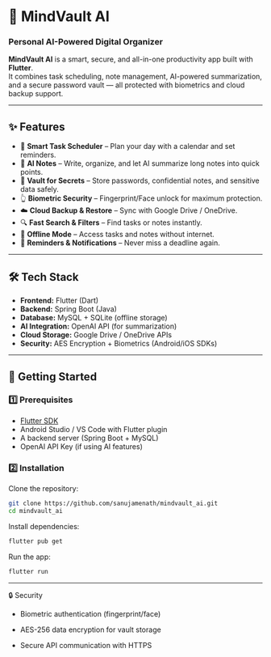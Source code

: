 # 🧠 MindVault AI  
### Personal AI-Powered Digital Organizer  

**MindVault AI** is a smart, secure, and all-in-one productivity app built with **Flutter**.  
It combines task scheduling, note management, AI-powered summarization, and a secure password vault — all protected with biometrics and cloud backup support.  

---

## ✨ Features  

- 📅 **Smart Task Scheduler** – Plan your day with a calendar and set reminders.  
- 📝 **AI Notes** – Write, organize, and let AI summarize long notes into quick points.  
- 🔐 **Vault for Secrets** – Store passwords, confidential notes, and sensitive data safely.  
- 👆 **Biometric Security** – Fingerprint/Face unlock for maximum protection.  
- ☁️ **Cloud Backup & Restore** – Sync with Google Drive / OneDrive.  
- 🔍 **Fast Search & Filters** – Find tasks or notes instantly.  
- 📶 **Offline Mode** – Access tasks and notes without internet.  
- 🔔 **Reminders & Notifications** – Never miss a deadline again.  

---

## 🛠️ Tech Stack  

- **Frontend:** Flutter (Dart)  
- **Backend:** Spring Boot (Java)  
- **Database:** MySQL + SQLite (offline storage)  
- **AI Integration:** OpenAI API (for summarization)  
- **Cloud Storage:** Google Drive / OneDrive APIs  
- **Security:** AES Encryption + Biometrics (Android/iOS SDKs)  

---

## 🚀 Getting Started  

### 1️⃣ Prerequisites  
- [Flutter SDK](https://docs.flutter.dev/get-started/install)  
- Android Studio / VS Code with Flutter plugin  
- A backend server (Spring Boot + MySQL)  
- OpenAI API Key (if using AI features)  

### 2️⃣ Installation  

Clone the repository:  
```bash
git clone https://github.com/sanujamenath/mindvault_ai.git
cd mindvault_ai
```  
Install dependencies: 
```bash
flutter pub get
```  
Run the app:
```bash
flutter run
``` 
---

🔒 Security

- Biometric authentication (fingerprint/face)

- AES-256 data encryption for vault storage

- Secure API communication with HTTPS